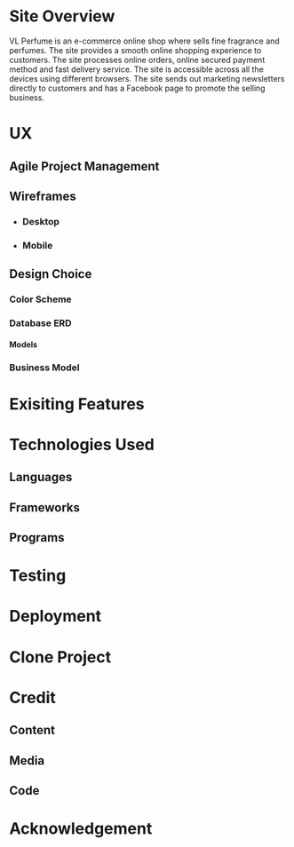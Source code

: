 # Site Overview
VL Perfume is an e-commerce online shop where sells fine fragrance and perfumes. The site provides a smooth online shopping experience to customers. The site processes online orders, online secured payment method and fast delivery service. The site is accessible across all the devices using different browsers. The site sends out marketing newsletters directly to customers and has a Facebook page to promote the selling business.

# UX
## Agile Project Management
## Wireframes
* ### Desktop
* ### Mobile
## Design Choice
### Color Scheme
### Database ERD
#### Models
### Business Model
# Exisiting Features
# Technologies Used
## Languages
## Frameworks
## Programs
# Testing
# Deployment
# Clone Project
# Credit
## Content
## Media
## Code
# Acknowledgement